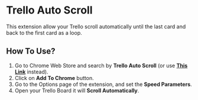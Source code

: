# Trello Auto Scroll

This extension allow your Trello scroll automatically until the last card and back to the first card as a loop.

## How To Use?

1. Go to Chrome Web Store and search by **Trello Auto Scroll** (or use **[This Link](https://chrome.google.com/webstore/detail/trello-auto-scroll/iheeklbhnidcdjfkonakkkbbjophomkk)** instead).
1. Click on **Add To Chrome** button.
1. Go to the Options page of the extension, and set the **Speed Parameters**.
1. Open your Trello Board it will **Scroll Automatically**.
